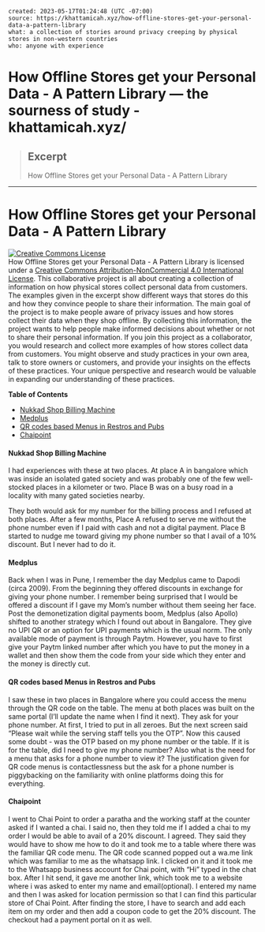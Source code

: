 ```
created: 2023-05-17T01:24:48 (UTC -07:00)
source: https://khattamicah.xyz/how-offline-stores-get-your-personal-data-a-pattern-library
what: a collection of stories around privacy creeping by physical stores in non-western countries
who: anyone with experience
```

# How Offline Stores get your Personal Data - A Pattern Library — the sourness of study - khattamicah.xyz/

> ## Excerpt
> How Offline Stores get your Personal Data - A Pattern Library

---
# How Offline Stores get your Personal Data - A Pattern Library

[![Creative Commons License](https://i.creativecommons.org/l/by-nc/4.0/80x15.png)](http://creativecommons.org/licenses/by-nc/4.0/)  
How Offline Stores get your Personal Data - A Pattern Library is licensed under a [Creative Commons Attribution-NonCommercial 4.0 International License](http://creativecommons.org/licenses/by-nc/4.0/).
This collaborative project is all about creating a collection of information on how physical stores collect personal data from customers. The examples given in the excerpt show different ways that stores do this and how they convince people to share their information. The main goal of the project is to make people aware of privacy issues and how stores collect their data when they shop offline. By collecting this information, the project wants to help people make informed decisions about whether or not to share their personal information. If you join this project as a collaborator, you would research and collect more examples of how stores collect data from customers. You might observe and study practices in your own area, talk to store owners or customers, and provide your insights on the effects of these practices. Your unique perspective and research would be valuable in expanding our understanding of these practices.

**Table of Contents**

-   [Nukkad Shop Billing Machine](app://obsidian.md/#Nukkad%20Shop%20Billing%20Machine)
-   [Medplus](app://obsidian.md/#Medplus)
-   [QR codes based Menus in Restros and Pubs](app://obsidian.md/#QR%20codes%20based%20Menus%20in%20Restros%20and%20Pubs)
-   [Chaipoint](app://obsidian.md/#Chaipoint)

#### Nukkad Shop Billing Machine

I had experiences with these at two places. At place A in bangalore which was inside an isolated gated society and was probably one of the few well-stocked places in a kilometer or two. Place B was on a busy road in a locality with many gated societies nearby.

They both would ask for my number for the billing process and I refused at both places. After a few months, Place A refused to serve me without the phone number even if I paid with cash and not a digital payment. Place B started to nudge me toward giving my phone number so that I avail of a 10% discount. But I never had to do it.

#### Medplus

Back when I was in Pune, I remember the day Medplus came to Dapodi (circa 2009). From the beginning they offered discounts in exchange for giving your phone number. I remember being surprised that I would be offered a discount if I gave my Mom’s number without them seeing her face. Post the demonetization digital payments boom, Medplus (also Apollo) shifted to another strategy which I found out about in Bangalore. They give no UPI QR or an option for UPI payments which is the usual norm. The only available mode of payment is through Paytm. However, you have to first give your Paytm linked number after which you have to put the money in a wallet and then show them the code from your side which they enter and the money is directly cut.

#### QR codes based Menus in Restros and Pubs

I saw these in two places in Bangalore where you could access the menu through the QR code on the table. The menu at both places was built on the same portal (I’ll update the name when I find it next). They ask for your phone number. At first, I tried to put in all zeroes. But the next screen said “Please wait while the serving staff tells you the OTP”. Now this caused some doubt - was the OTP based on my phone number or the table. If it is for the table, did I need to give my phone number? Also what is the need for a menu that asks for a phone number to view it? The justification given for QR code menus is contactlessness but the ask for a phone number is piggybacking on the familiarity with online platforms doing this for everything.

#### Chaipoint

I went to Chai Point to order a paratha and the working staff at the counter asked if I wanted a chai. I said no, then they told me if I added a chai to my order I would be able to avail of a 20% discount. I agreed. They said they would have to show me how to do it and took me to a table where there was the familiar QR code menu. The QR code scanned popped out a wa.me link which was familiar to me as the whatsapp link. I clicked on it and it took me to the Whatsapp business account for Chai point, with “Hi” typed in the chat box. After I hit send, it gave me another link, which took me to a website where i was asked to enter my name and email(optional). I entered my name and then I was asked for location permission so that I can find this particular store of Chai Point. After finding the store, I have to search and add each item on my order and then add a coupon code to get the 20% discount. The checkout had a payment portal on it as well.
